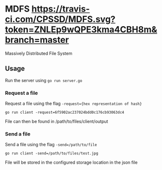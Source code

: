# MDFS https://travis-ci.com/CPSSD/MDFS.svg?token=ZNLEp9wQPE3kma4CBH8m&branch=master
Massively Distributed File System

## Usage
Run the server using ``go run server.go``

### Request a file
Request a file using the flag `-request={hex representation of hash}`

```
go run client -request=6f5902ac237024bdd0c176cb93063dc4
```

File can then be found in /path/to/files/client/output

### Send a file
Send a file using the flag `-send=/path/to/file`

```
go run client -send=/path/to/files/test.jpg
```

File will be stored in the configured storage location in the json file 
